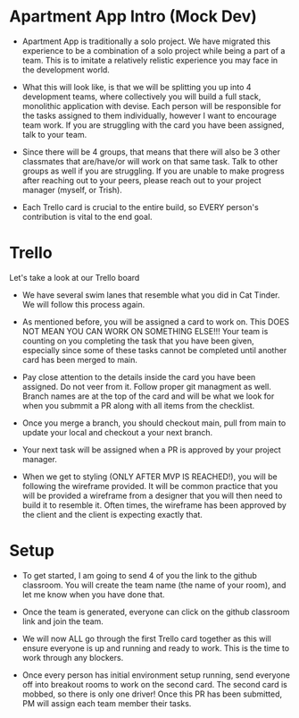 # Apartment App Intro (Mock Dev)

- Apartment App is traditionally a solo project.  We have migrated this experience to be a combination of a solo project while being a part of a team.  This is to imitate a relatively relistic experience you may face in the development world.  

- What this will look like, is that we will be splitting you up into 4 development teams, where collectively you will build a full stack, monolithic application with devise.  Each person will be responsible for the tasks assigned to them individually, however I want to encourage team work.  If you are struggling with the card you have been assigned, talk to your team. 

- Since there will be 4 groups, that means that there will also be 3 other classmates that are/have/or will work on that same task.  Talk to other groups as well if you are struggling.  If you are unable to make progress after reaching out to your peers, please reach out to your project manager (myself, or Trish).  

- Each Trello card is crucial to the entire build, so EVERY person's contribution is vital to the end goal.  

# Trello

Let's take a look at our Trello board

- We have several swim lanes that resemble what you did in Cat Tinder.  We will follow this process again.  

- As mentioned before, you will be assigned a card to work on.  This DOES NOT MEAN YOU CAN WORK ON SOMETHING ELSE!!!  Your team is counting on you completing the task that you have been given, especially since some of these tasks cannot be completed until another card has been merged to main.

- Pay close attention to the details inside the card you have been assigned.  Do not veer from it.  Follow proper git managment as well.  Branch names are at the top of the card and will be what we look for when you submmit a PR along with all items from the checklist.  

- Once you merge a branch, you should checkout main, pull from main to update your local and checkout a your next branch.

- Your next task will be assigned when a PR is approved by your project manager.

- When we get to styling (ONLY AFTER MVP IS REACHED!), you will be following the wireframe provided.  It will be common practice that you will be provided a wireframe from a designer that you will then need to build it to resemble it.  Often times, the wireframe has been approved by the client and the client is expecting exactly that.

# Setup

- To get started, I am going to send 4 of you the link to the github classroom.  You will create the team name (the name of your room), and let me know when you have done that.

- Once the team is generated, everyone can click on the github classroom link and join the team.

- We will now ALL go through the first Trello card together as this will ensure everyone is up and running and ready to work.  This is the time to work through any blockers.

- Once every person has initial environment setup running, send everyone off into breakout rooms to work on the second card.  The second card is mobbed, so there is only one driver!  Once this PR has been submitted, PM will assign each team member their tasks.
